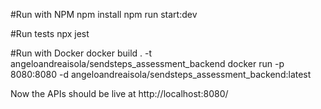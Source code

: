 #Run with NPM
    npm install
    npm run start:dev

#Run tests
    npx jest


#Run with Docker
docker build . -t angeloandreaisola/sendsteps_assessment_backend
docker run -p 8080:8080 -d angeloandreaisola/sendsteps_assessment_backend:latest

Now the APIs should be live at http://localhost:8080/